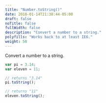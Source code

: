 ```yaml
---
title: "Number.toString()"
date: 2018-01-14T21:38:44-05:00
draft: false
noTitle: false
fullWidth: false
description: "Convert a number to a string."
polyfills: "Works back to at least IE6."
weight: 50
---
```


Convert a number to a string.

```javascript
var pi = 3.14;
var eleven = 11;

// returns "3.14"
pi.toString();

// returns "11"
eleven.toString();
```